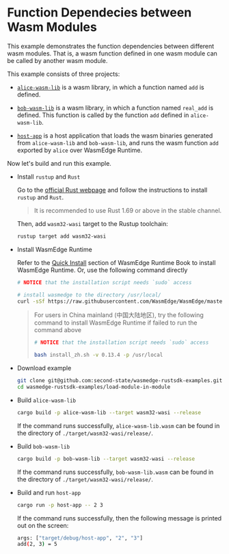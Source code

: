 # Function Dependecies between Wasm Modules

This example demonstrates the function dependencies between different wasm modules. That is, a wasm function defined in one wasm module can be called by another wasm module.

This example consists of three projects:

- [`alice-wasm-lib`](wasm-lib) is a wasm library, in which a function named `add` is defined.

- [`bob-wasm-lib`](wasm-lib) is a wasm library, in which a function named `real_add` is defined. This function is called by the function `add` defined in `alice-wasm-lib`.

- [`host-app`](host-app) is a host application that loads the wasm binaries generated from `alice-wasm-lib` and `bob-wasm-lib`, and runs the wasm function `add` exported by `alice` over WasmEdge Runtime.

Now let's build and run this example.

- Install `rustup` and `Rust`

  Go to the [official Rust webpage](https://www.rust-lang.org/tools/install) and follow the instructions to install `rustup` and `Rust`.

  > It is recommended to use Rust 1.69 or above in the stable channel.

  Then, add `wasm32-wasi` target to the Rustup toolchain:

  ```bash
  rustup target add wasm32-wasi
  ```

- Install WasmEdge Runtime

  Refer to the [Quick Install](https://wasmedge.org/book/en/quick_start/install.html#quick-install) section of WasmEdge Runtime Book to install WasmEdge Runtime. Or, use the following command directly

  ```bash
  # NOTICE that the installation script needs `sudo` access

  # install wasmedge to the directory /usr/local/
  curl -sSf https://raw.githubusercontent.com/WasmEdge/WasmEdge/master/utils/install.sh | bash -s -- -v 0.13.4 -p /usr/local
  ```

  > For users in China mainland (中国大陆地区), try the following command to install WasmEdge Runtime if failed to run the command above
  >
  > ```bash
  > # NOTICE that the installation script needs `sudo` access
  >
  > bash install_zh.sh -v 0.13.4 -p /usr/local
  > ```

- Download example

  ```bash
  git clone git@github.com:second-state/wasmedge-rustsdk-examples.git
  cd wasmedge-rustsdk-examples/load-module-in-module
  ```

- Build `alice-wasm-lib`

  ```bash
  cargo build -p alice-wasm-lib --target wasm32-wasi --release
  ```

  If the command runs successfully, `alice-wasm-lib.wasm` can be found in the directory of `./target/wasm32-wasi/release/`.

- Build `bob-wasm-lib`

  ```bash
  cargo build -p bob-wasm-lib --target wasm32-wasi --release
  ```

  If the command runs successfully, `bob-wasm-lib.wasm` can be found in the directory of `./target/wasm32-wasi/release/`.

- Build and run `host-app`

  ```bash
  cargo run -p host-app -- 2 3
  ```

  If the command runs successfully, then the following message is printed out on the screen:

  ```bash
  args: ["target/debug/host-app", "2", "3"]
  add(2, 3) = 5
  ```
